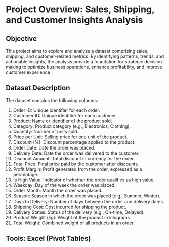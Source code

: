 # Project Overview: Sales, Shipping, and Customer Insights Analysis
## Objective
This project aims to explore and analyze a dataset comprising sales, shipping, and customer-related metrics. By identifying patterns, trends, and actionable insights, the analysis  provide a foundation for strategic decision-making to optimize business operations, enhance profitability, and improve customer experience
## Dataset Description
The dataset contains the following columns:
1.	Order ID: Unique identifier for each order.
2.	Customer ID: Unique identifier for each customer.
3.	Product: Name or identifier of the product sold.
4.	Category: Product category (e.g., Electronics, Clothing).
5.	Quantity: Number of units sold.
6.	Price per Unit: Selling price for one unit of the product.
7.	Discount (%): Discount percentage applied to the product.
8.	Order Date: Date the order was placed.
9.	Delivery Date: Date the order was delivered to the customer.
10.	Discount Amount: Total discount in currency for the order.
11.	Total Price: Final price paid by the customer after discounts.
12.	Profit Margin: Profit generated from the order, expressed as a percentage.
13.	Is High Value: Indicator of whether the order qualifies as high value.
14.	Weekday: Day of the week the order was placed.
15.	Order Month: Month the order was placed.
16.	Season: Season in which the order was placed (e.g., Summer, Winter).
17.	Days to Delivery: Number of days between the order and delivery dates.
18.	Shipping Cost: Cost incurred for shipping the product.
19.	Delivery Status: Status of the delivery (e.g., On-time, Delayed).
20.	Product Weight (kg): Weight of the product in kilograms.
21.	Total Weight: Combined weight of all products in an order.
## Tools: Excel (Pivot Tables)
    

